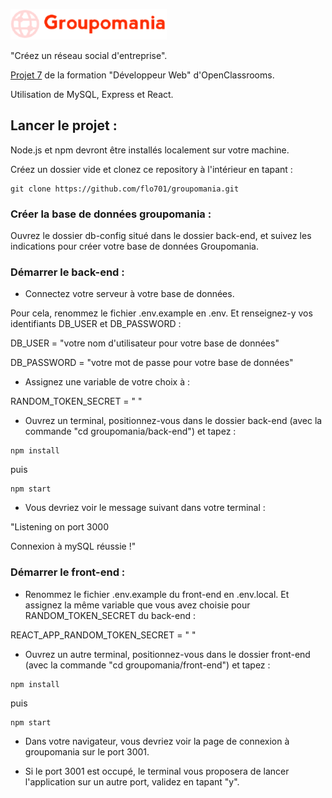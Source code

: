 ![Logo Groupomania](https://github.com/flo701/groupomania/blob/2eb63fe0bd9b867be2b97601ae3ac6271348b7ac/front-end/src/assets/logo/icon-left-font-2.png)

"Créez un réseau social d'entreprise".

[Projet 7](https://course.oc-static.com/projects/DWJ_FR_P7/DW+P7+28-09-2022+Sce%CC%81nario.pdf) de la formation "Développeur Web" d'OpenClassrooms.

Utilisation de MySQL, Express et React.

## Lancer le projet :
Node.js et npm devront être installés localement sur votre machine.

Créez un dossier vide et clonez ce repository à l'intérieur en tapant : 
```
git clone https://github.com/flo701/groupomania.git
```
### Créer la base de données groupomania :
Ouvrez le dossier db-config situé dans le dossier back-end, et suivez les indications pour créer votre base de données Groupomania.

### Démarrer le back-end :
- Connectez votre serveur à votre base de données. 

Pour cela, renommez le fichier .env.example en .env. Et renseignez-y vos identifiants DB_USER et DB_PASSWORD :

DB_USER = "votre nom d'utilisateur pour votre base de données" 

DB_PASSWORD = "votre mot de passe pour votre base de données"

- Assignez une variable de votre choix à :

RANDOM_TOKEN_SECRET = " "

- Ouvrez un terminal, positionnez-vous dans le dossier back-end (avec la commande "cd groupomania/back-end") et tapez :
```
npm install
```
puis
```
npm start
```
- Vous devriez voir le message suivant dans votre terminal : 

"Listening on port 3000

Connexion à mySQL réussie !"

### Démarrer le front-end :
- Renommez le fichier .env.example du front-end en .env.local. 
Et assignez la même variable que vous avez choisie pour RANDOM_TOKEN_SECRET du back-end :

REACT_APP_RANDOM_TOKEN_SECRET = " "

- Ouvrez un autre terminal, positionnez-vous dans le dossier front-end (avec la commande "cd groupomania/front-end") et tapez :
```
npm install
```
puis
```
npm start
```
- Dans votre navigateur, vous devriez voir la page de connexion à groupomania sur le port 3001.

- Si le port 3001 est occupé, le terminal vous proposera de lancer l'application sur un autre port, validez en tapant "y".






